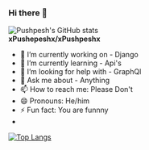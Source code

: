 ### Hi there 👋
![Pushpesh's GitHub stats](https://github-readme-stats.vercel.app/api?username=xPushpeshx&show_icons=true&theme=flag-india)<br>
**xPushepeshx/xPushpeshx**
- 🔭 I’m currently working on - Django
- 🌱 I’m currently learning - Api's
- 🤔 I’m looking for help with - GraphQl
- 💬 Ask me about - Anything
- 📫 How to reach me: Please Don't
- 😄 Pronouns: He/him
- ⚡ Fun fact: You are funnny
- 
[![Top Langs](https://github-readme-stats.vercel.app/api/top-langs/?username=xPushpeshx&layout=compact)](https://github.com/xPushpeshx/github-readme-stats)
